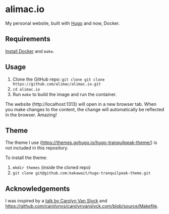 # alimac.io

My personal website, built with [Hugo](https://gohugo.io/) and now, Docker.

## Requirements

[Install Docker](https://docs.docker.com/install/) and `make`.

## Usage

1. Clone the GitHub repo: `git clone git clone https://github.com/alimac/alimac.io.git`
1. `cd alimac.io`
1. Run `make` to build the image and run the container.

The website (http://localhost:1313) will open in a new browser tab. When you make changes to the content, the change will automatically be reflected in the browser. Amazing!

## Theme

The theme I use (https://themes.gohugo.io/hugo-tranquilpeak-theme/) is not included in this repository.

To install the theme:

1. `mkdir themes` (inside the cloned repo)
1. `git clone git@github.com:kakawait/hugo-tranquilpeak-theme.git`

## Acknowledgements

I was inspired by a [talk by Carolyn Van Slyck](http://carolynvanslyck.com/talk/docker/go/#/) and https://github.com/carolynvs/carolynvanslyck.com/blob/source/Makefile.
